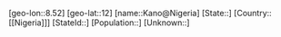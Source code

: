 ﻿---
location: [12,8.52]
type: City
tags:
- geo/City


SpocWebEntityId: 31294
isDeleted: false
confidential: public

---
[geo-lon::8.52]
[geo-lat::12]
[name::Kano@Nigeria]
[State::]
[Country::[[Nigeria]]]
[StateId::]
[Population::]
[Unknown::]

